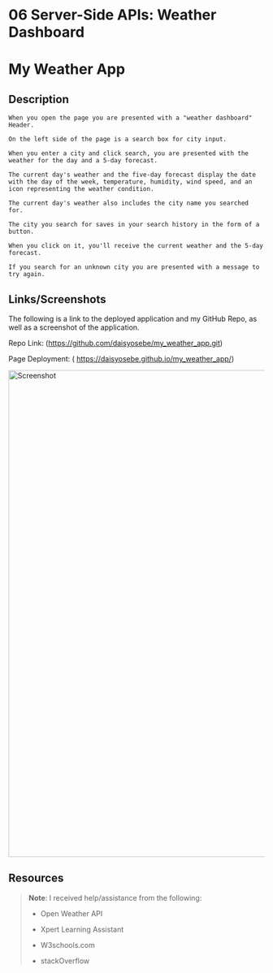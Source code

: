 # 06 Server-Side APIs: Weather Dashboard
# My Weather App 


## Description

```
When you open the page you are presented with a "weather dashboard" Header.

On the left side of the page is a search box for city input. 

When you enter a city and click search, you are presented with the weather for the day and a 5-day forecast. 

The current day's weather and the five-day forecast display the date with the day of the week, temperature, humidity, wind speed, and an icon representing the weather condition. 

The current day's weather also includes the city name you searched for. 

The city you search for saves in your search history in the form of a button.

When you click on it, you'll receive the current weather and the 5-day forecast.   

If you search for an unknown city you are presented with a message to try again. 

```

## Links/Screenshots

The following is a link to the deployed application and my GitHub Repo, as well as a screenshot of the application. 

Repo Link: (https://github.com/daisyosebe/my_weather_app.git)

Page Deployment: ( https://daisyosebe.github.io/my_weather_app/)

<img width="959" alt="Screenshot " src="https://github.com/daisyosebe/my_weather_app/assets/145105156/9f4e0374-15c0-4595-a0e4-6ed4c165acad">


## Resources

> **Note**: I received help/assistance from the following: 
>
> * Open Weather API
> 
> * Xpert Learning Assistant
>
> * W3schools.com
>
> * stackOverflow
>
